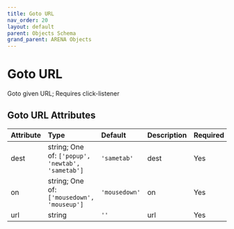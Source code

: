 ```yaml
---
title: Goto URL
nav_order: 20
layout: default
parent: Objects Schema
grand_parent: ARENA Objects
---
```


<!--CAUTION: This file is autogenerated from https://github.com/arenaxr/arena-schemas. Changes made here may be overwritten.-->


Goto URL
========


Goto given URL; Requires click-listener

Goto URL Attributes
--------------------

|Attribute|Type|Default|Description|Required|
| :--- | :--- | :--- | :--- | :--- |
|dest|string; One of: ```['popup', 'newtab', 'sametab']```|```'sametab'```|dest|Yes|
|on|string; One of: ```['mousedown', 'mouseup']```|```'mousedown'```|on|Yes|
|url|string|```''```|url|Yes|
